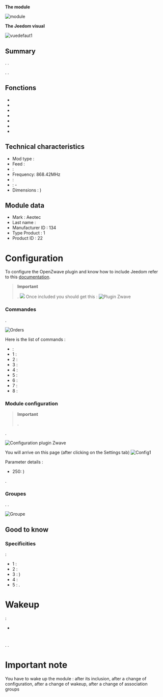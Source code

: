 # 

**The module**

![module](images/aeotec.keyfob/module.jpg)

**The Jeedom visual**

![vuedefaut1](images/aeotec.keyfob/vuedefaut1.jpg)

## Summary



. .

. .

## Fonctions

-   
-   
-   
-   
-   
-   
-   

## Technical characteristics

-   Mod type : 
-   Feed : 
-    : 
-   Frequency: 868.42MHz
-    : 
-    : -
-   Dimensions : )

## Module data

-   Mark : Aeotec
-   Last name : 
-   Manufacturer ID : 134
-   Type Product : 1
-   Product ID : 22

# Configuration

To configure the OpenZwave plugin and know how to include Jeedom refer to this [documentation](https://doc.jeedom.com/en_US/plugins/automation%20protocol/openzwave/).
> **Important**
>
> .
>![](images/aeotec.keyfob/inclusion.jpg)
>Once included you should get this :
![Plugin Zwave](images/aeotec.keyfob/information.jpg)

### Commandes

.

![Orders](images/aeotec.keyfob/commandes.jpg)

Here is the list of commands :

-    : 
  - 1 : 
  - 2 : 
  - 3 : 
  - 4 : 
  - 5 : 
  - 6 : 
  - 7 : 
  - 8 : 

### Module configuration
> **Important**
>
> 
> .

.

![Configuration plugin Zwave](images/plugin/bouton_configuration.jpg)

You will arrive on this page (after clicking on the Settings tab)
![Config1](images/aeotec.keyfob/config1.jpg)

Parameter details :
-   250: )

.

### Groupes
. .

![Groupe](images/aeotec.keyfob/groupe.jpg)

## Good to know

### Specificities

 :

-   1 : 
-   2 : 
-   3 : )
-   4 : 
-   5 : .

# Wakeup

 :

-   

# 

.
.

# Important note

You have to wake up the module : after its inclusion, after a change of configuration, after a change of wakeup, after a change of association groups
